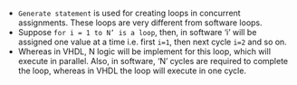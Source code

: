 - `Generate statement` is used for creating loops in concurrent assignments. These loops are very different from software loops.
- Suppose `for i = 1 to N’ is a loop`, then, in software ‘i’ will be assigned one value at a time i.e. first `i=1`, then next cycle `i=2` and so on.
- Whereas in VHDL, N logic will be implement for this loop, which will execute in parallel. Also, in software, ‘N’ cycles are required to complete the loop, whereas in VHDL the loop will execute in one cycle.
